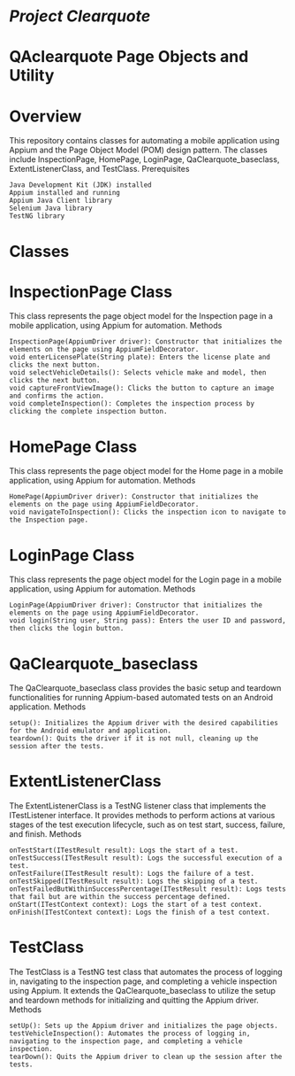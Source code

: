 # *Project Clearquote*


# QAclearquote Page Objects and Utility
# Overview

This repository contains classes for automating a mobile application using Appium and the Page Object Model (POM) design pattern. The classes include InspectionPage, HomePage, LoginPage, QaClearquote_baseclass, ExtentListenerClass, and TestClass.
Prerequisites

    Java Development Kit (JDK) installed
    Appium installed and running
    Appium Java Client library
    Selenium Java library
    TestNG library

# Classes
# InspectionPage Class

This class represents the page object model for the Inspection page in a mobile application, using Appium for automation.
Methods

    InspectionPage(AppiumDriver driver): Constructor that initializes the elements on the page using AppiumFieldDecorator.
    void enterLicensePlate(String plate): Enters the license plate and clicks the next button.
    void selectVehicleDetails(): Selects vehicle make and model, then clicks the next button.
    void captureFrontViewImage(): Clicks the button to capture an image and confirms the action.
    void completeInspection(): Completes the inspection process by clicking the complete inspection button.

# HomePage Class

This class represents the page object model for the Home page in a mobile application, using Appium for automation.
Methods

    HomePage(AppiumDriver driver): Constructor that initializes the elements on the page using AppiumFieldDecorator.
    void navigateToInspection(): Clicks the inspection icon to navigate to the Inspection page.

# LoginPage Class

This class represents the page object model for the Login page in a mobile application, using Appium for automation.
Methods

    LoginPage(AppiumDriver driver): Constructor that initializes the elements on the page using AppiumFieldDecorator.
    void login(String user, String pass): Enters the user ID and password, then clicks the login button.

# QaClearquote_baseclass

The QaClearquote_baseclass class provides the basic setup and teardown functionalities for running Appium-based automated tests on an Android application.
Methods

    setup(): Initializes the Appium driver with the desired capabilities for the Android emulator and application.
    teardown(): Quits the driver if it is not null, cleaning up the session after the tests.

# ExtentListenerClass

The ExtentListenerClass is a TestNG listener class that implements the ITestListener interface. It provides methods to perform actions at various stages of the test execution lifecycle, such as on test start, success, failure, and finish.
Methods

    onTestStart(ITestResult result): Logs the start of a test.
    onTestSuccess(ITestResult result): Logs the successful execution of a test.
    onTestFailure(ITestResult result): Logs the failure of a test.
    onTestSkipped(ITestResult result): Logs the skipping of a test.
    onTestFailedButWithinSuccessPercentage(ITestResult result): Logs tests that fail but are within the success percentage defined.
    onStart(ITestContext context): Logs the start of a test context.
    onFinish(ITestContext context): Logs the finish of a test context.

# TestClass

The TestClass is a TestNG test class that automates the process of logging in, navigating to the inspection page, and completing a vehicle inspection using Appium. It extends the QaClearquote_baseclass to utilize the setup and teardown methods for initializing and quitting the Appium driver.
Methods

    setUp(): Sets up the Appium driver and initializes the page objects.
    testVehicleInspection(): Automates the process of logging in, navigating to the inspection page, and completing a vehicle inspection.
    tearDown(): Quits the Appium driver to clean up the session after the tests.
